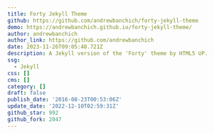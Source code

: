 ```yaml
---
title: Forty Jekyll Theme
github: https://github.com/andrewbanchich/forty-jekyll-theme
demo: https://andrewbanchich.github.io/forty-jekyll-theme/
author: andrewbanchich
author_link: https://github.com/andrewbanchich
date: 2023-11-26T09:05:48.721Z
description: A Jekyll version of the 'Forty' theme by HTML5 UP.
ssg:
  - Jekyll
css: []
cms: []
category: []
draft: false
publish_date: '2016-08-23T00:53:06Z'
update_date: '2022-12-10T02:59:31Z'
github_star: 992
github_fork: 2047
---
```

